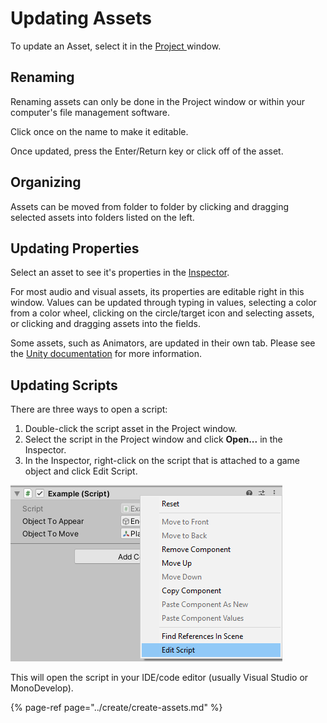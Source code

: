 # Updating Assets

To update an Asset, select it in the [Project ](../the-unity-interface/the-tabs/project-tab.md)window.

## Renaming

Renaming assets can only be done in the Project window or within your computer's file management software.

Click once on the name to make it editable.

Once updated, press the Enter/Return key or click off of the asset.

## Organizing

Assets can be moved from folder to folder by clicking and dragging selected assets into folders listed on the left.

## Updating Properties

Select an asset to see it's properties in the [Inspector](../the-unity-interface/the-tabs/inspector-tab.md).

For most audio and visual assets, its properties are editable right in this window. Values can be updated through typing in values, selecting a color from a color wheel, clicking on the circle/target icon and selecting assets, or clicking and dragging assets into the fields.

Some assets, such as Animators, are updated in their own tab. Please see the [Unity documentation](https://docs.unity3d.com/Manual/index.html) for more information.

## Updating Scripts

There are three ways to open a script:

1. Double-click the script asset in the Project window.
2. Select the script in the Project window and click **Open...** in the Inspector.
3. In the Inspector, right-click on the script that is attached to a game object and click Edit Script.

![](../.gitbook/assets/image%20%2886%29.png)

This will open the script in your IDE/code editor \(usually Visual Studio or MonoDevelop\).

{% page-ref page="../create/create-assets.md" %}



